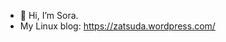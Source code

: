 - 👋 Hi, I’m Sora.
- My Linux blog: https://zatsuda.wordpress.com/

<!---
imsosora/imsosora is a ✨ special ✨ repository because its `README.md` (this file) appears on your GitHub profile.
You can click the Preview link to take a look at your changes.
--->
